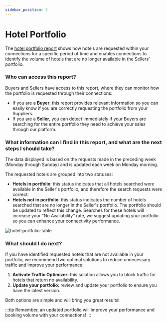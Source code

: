 ```yaml
---
sidebar_position: 2
---
```


# Hotel Portfolio

The [hotel portfolio report](https://app.travelgate.com/insights/hotel-portfolio) shows how hotels are requested within your connections for a specific period of time and enables connections to identify the volume of hotels that are no longer available in the Sellers’ portfolio.

### Who can access this report?

Buyers and Sellers have access to this report, where they can monitor how the portfolio is requested through their connections:
- If you are a **Buyer**, this report provides relevant information so you can easily know if you are correctly requesting the portfolio from your Suppliers.
- If you are a **Seller**, you can detect immediately if your Buyers are searching for the entire portfolio they need to achieve your sales through our platform.

### What information can I find in this report, and what are the next steps I should take?

The data displayed is based on the requests made in the preceding week (Monday through Sunday) and is updated each week on Monday morning.  

The requested hotels are grouped into two statuses:
- **Hotels in portfolio**: this status indicates that all hotels searched were available in the Seller's portfolio, and therefore the search requests were correct.
- **Hotels not in portfolio**: this status indicates the number of hotels searched that are no longer in the Seller's portfolio. The portfolio should be updated to reflect this change. Searches for these hotels will increase your “No Availability” rate, we suggest updating your portfolio so you can enhance your connectivity performance.

![hotel-portfolio-table](https://storage.travelgate.com//kbase/hotel-portfolio-table.jpg)

### What should I do next?
If you have identified requested hotels that are not available in your portfolio, we recommend two optimal solutions to reduce unnecessary traffic and improve your performance:

1. **Activate Traffic Optimizer:** this solution allows you to block traffic for hotels that return no availability.
1. **Update your portfolio:** review and update your portfolio to ensure you have the latest version.

Both options are simple and will bring you great results!


:::tip
Remember, an updated portfolio will improve your performance and booking volume with your connections!
:::
